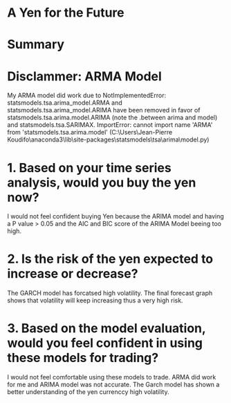 # A Yen for the Future
# Summary 


# Disclammer: ARMA Model 

My ARMA model did work  due to NotImplementedError: 
statsmodels.tsa.arima_model.ARMA and statsmodels.tsa.arima_model.ARIMA have been removed in favor of statsmodels.tsa.arima.model.ARIMA (note the .between arima and model) and statsmodels.tsa.SARIMAX.
ImportError: cannot import name 'ARMA' from 'statsmodels.tsa.arima.model' (C:\Users\Jean-Pierre Koudifo\anaconda3\lib\site-packages\statsmodels\tsa\arima\model.py)

# 1. Based on your time series analysis, would you buy the yen now?
 
I would not feel confident buying Yen because the  ARIMA model and having a P value  > 0.05 and the   AIC and BIC score of the ARIMA Model beeing  too high.  

# 2. Is the risk of the yen expected to increase or decrease?

The  GARCH model has forcatsed high  volatility. The final forecast graph shows that volatility will keep increasing thus a very high risk.

# 3. Based on the model evaluation, would you feel confident in using these models for trading?

I would not feel comfortable using these models to trade. ARMA did work for me and  ARIMA model was  not  accurate. The Garch model has shown a better understanding of the yen currenccy high volatility.